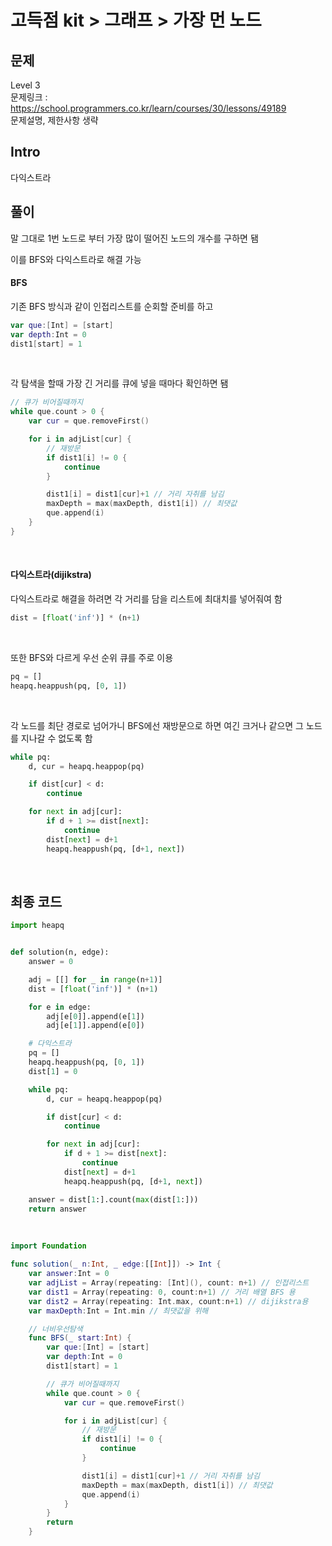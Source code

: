 # 고득점 kit > 그래프 > 가장 먼 노드

## 문제

Level 3
<br/>
문제링크 : https://school.programmers.co.kr/learn/courses/30/lessons/49189
<br/>
문제설명, 제한사항 생략
<br/>

## Intro

다익스트라
<br/>

## 풀이

말 그대로 1번 노드로 부터 가장 많이 떨어진 노드의 개수를 구하면 됌
<br/>

이를 BFS와 다익스트라로 해결 가능
<br/>

#### BFS

기존 BFS 방식과 같이 인접리스트를 순회할 준비를 하고
<br/>

```swift
var que:[Int] = [start]
var depth:Int = 0
dist1[start] = 1
```

<br/>

각 탐색을 할때 가장 긴 거리를 큐에 넣을 때마다 확인하면 됌
<br/>

```swift
// 큐가 비어질때까지
while que.count > 0 {
    var cur = que.removeFirst()

    for i in adjList[cur] {
        // 재방문
        if dist1[i] != 0 {
            continue
        }

        dist1[i] = dist1[cur]+1 // 거리 자취를 남김
        maxDepth = max(maxDepth, dist1[i]) // 최댓값
        que.append(i)
    }
}
```

<br/>

#### 다익스트라(dijikstra)

다익스트라로 해결을 하려면 각 거리를 담을 리스트에 최대치를 넣어줘여 함
<br/>

```python
dist = [float('inf')] * (n+1)
```

<br/>

또한 BFS와 다르게 우선 순위 큐를 주로 이용
<br/>

```python
pq = []
heapq.heappush(pq, [0, 1])
```

<br/>

각 노드를 최단 경로로 넘어가니 BFS에선 재방문으로 하면 여긴 크거나 같으면 그 노드를 지나갈 수 없도록 함
<br/>

```python
while pq:
    d, cur = heapq.heappop(pq)

    if dist[cur] < d:
        continue

    for next in adj[cur]:
        if d + 1 >= dist[next]:
            continue
        dist[next] = d+1
        heapq.heappush(pq, [d+1, next])
```

<br/>

## 최종 코드

```python
import heapq


def solution(n, edge):
    answer = 0

    adj = [[] for _ in range(n+1)]
    dist = [float('inf')] * (n+1)

    for e in edge:
        adj[e[0]].append(e[1])
        adj[e[1]].append(e[0])

    # 다익스트라
    pq = []
    heapq.heappush(pq, [0, 1])
    dist[1] = 0

    while pq:
        d, cur = heapq.heappop(pq)

        if dist[cur] < d:
            continue

        for next in adj[cur]:
            if d + 1 >= dist[next]:
                continue
            dist[next] = d+1
            heapq.heappush(pq, [d+1, next])

    answer = dist[1:].count(max(dist[1:]))
    return answer
```

<br/>

```swift
import Foundation

func solution(_ n:Int, _ edge:[[Int]]) -> Int {
    var answer:Int = 0
    var adjList = Array(repeating: [Int](), count: n+1) // 인접리스트
    var dist1 = Array(repeating: 0, count:n+1) // 거리 배열 BFS 용
    var dist2 = Array(repeating: Int.max, count:n+1) // dijikstra용
    var maxDepth:Int = Int.min // 최댓값을 위해

    // 너비우선탐색
    func BFS(_ start:Int) {
        var que:[Int] = [start]
        var depth:Int = 0
        dist1[start] = 1

        // 큐가 비어질때까지
        while que.count > 0 {
            var cur = que.removeFirst()

            for i in adjList[cur] {
                // 재방문
                if dist1[i] != 0 {
                    continue
                }

                dist1[i] = dist1[cur]+1 // 거리 자취를 남김
                maxDepth = max(maxDepth, dist1[i]) // 최댓값
                que.append(i)
            }
        }
        return
    }
```
